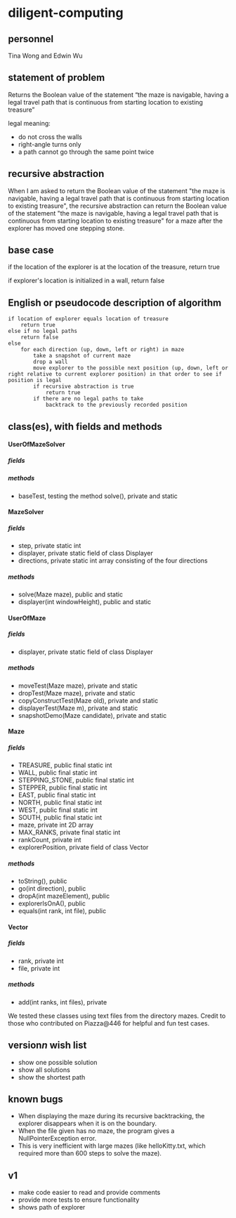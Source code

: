 # diligent-computing

## personnel
Tina Wong and Edwin Wu

## statement of problem
Returns the Boolean value of the statement “the maze is navigable, having a legal
travel path that is continuous from starting location to existing treasure”

legal meaning:
- do not cross the walls
- right-angle turns only
- a path cannot go through the same point twice

## recursive abstraction
When I am asked to return the Boolean value of the statement "the maze is navigable, having a legal travel path that is continuous from starting location to existing treasure", the recursive abstraction can return the Boolean value of the statement "the maze is navigable, having a legal travel path that is continuous from starting location to existing treasure" for a maze after the explorer has moved one stepping stone.

## base case
if the location of the explorer is at the location of the treasure, return true

if explorer's location is initialized in a wall, return false

## English or pseudocode description of algorithm
```
if location of explorer equals location of treasure
	return true
else if no legal paths
	return false
else
	for each direction (up, down, left or right) in maze
		take a snapshot of current maze
		drop a wall
		move explorer to the possible next position (up, down, left or right relative to current explorer position) in that order to see if position is legal
		if recursive abstraction is true
			return true
		if there are no legal paths to take
			backtrack to the previously recorded position
```
## class(es), with fields and methods
#### UserOfMazeSolver
##### fields

##### methods
- baseTest, testing the method solve(), private and static

#### MazeSolver
##### fields
- step, private static int
- displayer, private static field of class Displayer
- directions, private static int array consisting of the four directions

##### methods
- solve(Maze maze), public and static
- displayer(int windowHeight), public and static

#### UserOfMaze
##### fields
- displayer, private static field of class Displayer

##### methods
- moveTest(Maze maze), private and static
- dropTest(Maze maze), private and static
- copyConstructTest(Maze old), private and static
- displayerTest(Maze m), private and static
- snapshotDemo(Maze candidate), private and static

#### Maze
##### fields
- TREASURE, public final static int
- WALL, public final static int
- STEPPING_STONE, public final static int
- STEPPER, public final static int
- EAST, public final static int
- NORTH, public final static int
- WEST, public final static int
- SOUTH, public final static int
- maze, private int 2D array
- MAX_RANKS, private final static int
- rankCount, private int
- explorerPosition, private field of class Vector

##### methods
- toString(), public
- go(int direction), public
- dropA(int mazeElement), public
- explorerIsOnA(), public
- equals(int rank, int file), public

#### Vector
##### fields
- rank, private int
- file, private int

##### methods
- add(int ranks, int files), private


We tested these classes using text files from the directory mazes. Credit to those who contributed on Piazza@446 for helpful and fun test cases.


## version*n* wish list
- show one possible solution
- show all solutions
- show the shortest path

## known bugs
- When displaying the maze during its recursive backtracking, the explorer disappears when it is on the boundary.
- When the file given has no maze, the program gives a NullPointerException error. 
- This is very inefficient with large mazes (like helloKitty.txt, which required more than 600 steps to solve the maze).

## v1
- make code easier to read and provide comments
- provide more tests to ensure functionality
- shows path of explorer